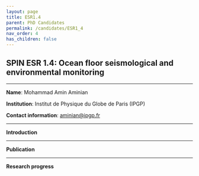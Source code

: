 ```yaml
---
layout: page
title: ESR1.4
parent: PhD Candidates
permalink: /candidates/ESR1_4
nav_order: 4
has_children: false
---
```


## SPIN ESR 1.4: Ocean floor seismological and environmental monitoring

---
__Name__: Mohammad Amin Aminian           

__Institution__: Institut de Physique du Globe de Paris (IPGP)

__Contact information__: aminian@ipgp.fr

---
__Introduction__


---
__Publication__


---
__Research progress__



